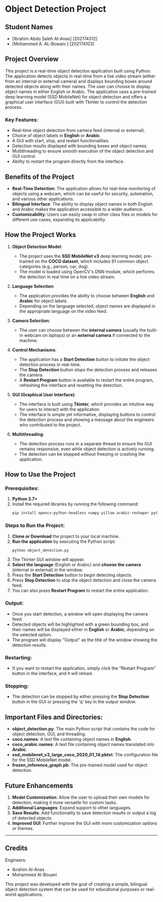 # Object Detection Project
## Student Names

- [Ibrahim Abdo Saleh Al-Anas] [202174312]
- [Mohammed A. AL-Bowani ] [202174103]

## Project Overview

This project is a real-time object detection application built using Python. The application detects objects in real-time from a live video stream (either from an internal or external camera) and displays bounding boxes around detected objects along with their names. The user can choose to display object names in either English or Arabic. The application uses a pre-trained deep learning model (SSD MobileNet) for object detection and offers a graphical user interface (GUI) built with Tkinter to control the detection process.

### Key Features:
- Real-time object detection from camera feed (internal or external).
- Choice of object labels in **English** or **Arabic**.
- A GUI with start, stop, and restart functionalities.
- Detection results displayed with bounding boxes and object names.
- Multithreading to ensure smooth execution of the object detection and GUI control.
- Ability to restart the program directly from the interface.

## Benefits of the Project
- **Real-Time Detection**: The application allows for real-time monitoring of objects using a webcam, which can be useful for security, automation, and various other applications.
- **Bilingual Interface**: The ability to display object names in both English and Arabic makes the application accessible to a wider audience.
- **Customizability**: Users can easily swap in other class files or models for different use cases, expanding its applicability.

## How the Project Works

1. **Object Detection Model**:
   - The project uses the **SSD MobileNet v3** deep learning model, pre-trained on the **COCO dataset**, which includes 91 common object categories (e.g., person, car, dog).
   - The model is loaded using OpenCV's DNN module, which performs the detection in real time on a live video stream.

2. **Language Selection**:
   - The application provides the ability to choose between **English** and **Arabic** for object labels.
   - Depending on the language selected, object names are displayed in the appropriate language on the video feed.

3. **Camera Selection**:
   - The user can choose between the **internal camera** (usually the built-in webcam on laptops) or an **external camera** if connected to the machine.
  
4. **Control Mechanisms**:
   - The application has a **Start Detection** button to initiate the object detection process in real-time.
   - The **Stop Detection** button stops the detection process and releases the camera.
   - A **Restart Program** button is available to restart the entire program, refreshing the interface and resetting the detection.

5. **GUI (Graphical User Interface)**:
   - The interface is built using **Tkinter**, which provides an intuitive way for users to interact with the application.
   - The interface is simple yet informative, displaying buttons to control the detection process and showing a message about the engineers who contributed to the project.

6. **Multithreading**:
   - The detection process runs in a separate thread to ensure the GUI remains responsive, even while object detection is actively running.
   - The detection can be stopped without freezing or crashing the application.

## How to Use the Project

### Prerequisites:
1. **Python 3.7+**
2. Install the required libraries by running the following command:
   ```bash
   pip install opencv-python-headless numpy pillow arabic-reshaper python-bidi
   ```
  
### Steps to Run the Project:
1. **Clone or Download** the project to your local machine.
2. **Run the application** by executing the Python script:
   ```bash
   python object_detection.py
   ```
3. The Tkinter GUI window will appear.
4. **Select the language** (English or Arabic) and **choose the camera** (internal or external) in the window.
5. Press the **Start Detection** button to begin detecting objects.
6. Press **Stop Detection** to stop the object detection and close the camera feed.
7. You can also press **Restart Program** to restart the entire application.

### Output:
- Once you start detection, a window will open displaying the camera feed.
- Detected objects will be highlighted with a green bounding box, and their names will be displayed either in **English** or **Arabic**, depending on the selected option.
- The program will display "Output" as the title of the window showing the detection results.

### Restarting:
- If you want to restart the application, simply click the "Restart Program" button in the interface, and it will reload.

### Stopping:
- The detection can be stopped by either pressing the **Stop Detection** button in the GUI or pressing the 'q' key in the output window.

## Important Files and Directories:
- **object_detection.py**: The main Python script that contains the code for object detection, GUI, and threading.
- **coco.names**: A text file containing object names in **English**.
- **coco_arabic.names**: A text file containing object names translated into **Arabic**.
- **ssd_mobilenet_v3_large_coco_2020_01_14.pbtxt**: The configuration file for the SSD MobileNet model.
- **frozen_inference_graph.pb**: The pre-trained model used for object detection.

## Future Enhancements
1. **Model Customization**: Allow the user to upload their own models for detection, making it more versatile for custom tasks.
2. **Additional Languages**: Expand support to other languages.
3. **Save Results**: Add functionality to save detection results or output a log of detected objects.
4. **Improved GUI**: Further improve the GUI with more customization options or themes.

---

## Credits

Engineers:
- Ibrahim Al-Anas
- Mohammed Al-Bouani

This project was developed with the goal of creating a simple, bilingual object detection system that can be used for educational purposes or real-world applications.
